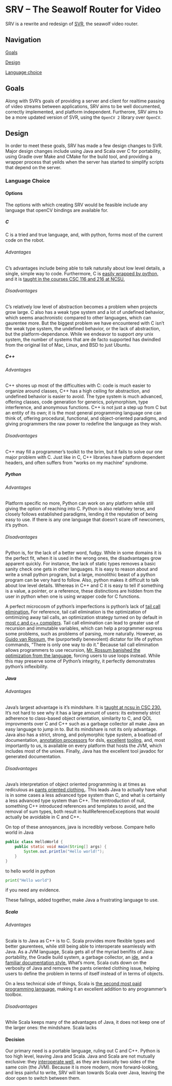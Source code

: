 # SRV – The Seawolf Router for Video

SRV is a rewrite and redesign of
[SVR](https://github.com/ncsurobotics/svr), the seawolf video router.

## Navigation

[Goals](#goals)

[Design](#design)

[Language choice](#language-choice)

## Goals

Along with SVR’s goals of providing a server and client for realtime
passing of video streams between applications, SRV aims to be well
documented, correctly implemented, and platform independent. Furtherore,
SRV aims to be a more updated version of SVR, using the `OpenCV 2`
library over `OpenCV`.

## Design

In order to meet these goals, SRV has made a few design changes to SVR.
Major design changes include using Java and Scala over C for
portability, using Gradle over Make and CMake for the build tool, and
providing a wrapper process that yeilds when the server has started to
simplify scripts that depend on the server.

### Language Choice

#### Options

The options with which creating SRV would be feasible include any
language that openCV bindings are available for.

##### C

C is a tried and true language, and, with python, forms most of the
current code on the robot.

###### Advantages

C’s advantages include being able to talk naturally about low level
details, a single, simple way to code. Furthermore, C is [easily wrapped
by python,](http://swig.org/) and it is [taught in the courses CSC 116
and 216 at NCSU.](https://www.acs.ncsu.edu/php/coursecat/directory.php)

###### Disadvantages

C’s relatively low level of abstraction becomes a problem when projects
grow large. C also has a weak type system and a lot of undefined
behavior, which seems anachronistic compared to other languages, which
can gaurentee more. But the biggest problem we have encountered with C
isn’t the weak type system, the undefined behavior, or the lack of
abstraction, but the platform-dependance. While we endeavor to support
*any* unix system, the number of systems that are de facto supported has
dwindled from the original list of Mac, Linux, and BSD to just Ubuntu.

##### C++

###### Advantages

C++ shores up most of the difficulties with C: code is much easier to
organize around classes, C++ has a high ceiling for abstraction, and
undefined behavior is easier to avoid. The type system is much advanced,
offering classes, code generation for generics, polymorphism, type
interference, and anonymous functions. C++ is not just a step up from C
but an entity of its own; it is the most general programming language
one can think of, offering procedural, functional, and object-oriented
paradigms, and giving programmers the raw power to redefine the language
as they wish.

###### Disadvantages

C++ may fill a programmer’s toolkit to the brim, but it fails to solve
our one major problem with C. Just like in C, C++ libraries have
platform dependent headers, and often suffers from “works on my machine”
syndrome.

##### Python

###### Advantages

Platform specific no more, Python can work on any platform while still
giving the option of reaching into C. Python is also relativley terse,
and closely follows established paradigms, lending it the reputation of
being easy to use. If there is any one language that doesn’t scare off
newcomers, it’s python.

###### Disadvantages

Python is, for the lack of a better word, fudgy. While in some domains
it is the perfect fit, when it is used in the wrong ones, the
disadvantages grow apparent quickly. For instance, the lack of static
types removes a basic sanity check one gets in other languages. It is
easy to reason about and write a small python program, but a large,
monolithic beast of a python program can be very hard to follow. Also,
python makes it difficult to talk about low level details. Whereas in
C++ and C it is easy to tell if something is a value, a pointer, or a
reference, these distinctions are hidden from the user in python when
one is using wrapper code for C functions.

A perfect microcosm of python’s imperfections is python’s lack of [tail
call elimination.](https://en.wikipedia.org/wiki/Tail_call) For
reference, tail call elimination is the optimization of omtimizing away
tail calls, an optimization strategy turned on by default in [most c and
c++
compilers](https://stackoverflow.com/questions/34125/which-if-any-c-compilers-do-tail-recursion-optimization).
Tail call elimination can lead to greater use of recursion and immutable
variables, which can help a programmer express some problems, such as
problems of parsing, more naturally. However, as [Guido van
Rossum](https://gvanrossum.github.io/), the (purportedly benevolent)
dictator for life of python commands, “There is only one way to do it.”
Because tail call elimination allows programmers to use recursion,
[Mr. Rossum banished the optimization from the
language](http://neopythonic.blogspot.com/2009/04/tail-recursion-elimination.html),
forcing users to use loops instead. While this may preserve some of
Python’s integrity, it perfectly demonstrates python’s inflexibility.

##### Java

###### Advantages

Java’s largest advantage is it’s mindshare. It is [taught at ncsu in
CSC 230.](https://www.acs.ncsu.edu/php/coursecat/directory.php) It’s not
hard to see why it has a large amount of users: its extremely strict
adherence to class-based object orientation, similarity to C, and QOL
improvments over C and C++ such as a garbage collector all make Java an
easy language to jump in to. But its mindshare is not its only
advantage. Java also has a strict, strong, and polymorphic type system,
a boatload of documentation, [annotation
processors](https://docs.oracle.com/javase/7/docs/api/javax/annotation/processing/Processor.html)
for dsls, [excellent](https://www.jetbrains.com/idea/)
[tooling](https://gradle.org/), and, most importantly to us, is
available on every platform that hosts the JVM, which includes most of
the unixes. Finally, Java has the excellent tool javadoc for generated
documentation.

###### Disadvantages

Java’s interpretation of object oriented programming is at times as
rediculous as [pants oriented
clothing.](https://steve-yegge.blogspot.com/2006/03/execution-in-kingdom-of-nouns.html).
This leads Java to actually have what is in some cases a less advanced
type system than C, and what is certainly a less advanced type system
than C++. The reintroduction of null, something C++ introduced
references and templates to avoid, and the removal of sum types, both
result in NullReferenceExceptions that would actually be avoidable in C
and C++.

On top of these annoyances, java is incredibly verbose. Compare hello
world in Java

``` java
public class HelloWorld { 
    public static void main(String[] args) {
        System.out.println("Hello world!");
    }
}
```

to hello world in python

``` python
print("Hello world")
```

if you need any evidence.

These failings, added together, make Java a frustrating language to use.

##### Scala

###### Advantages

Scala is to Java as C++ is to C. Scala provides more flexible types and
better gaurentees, while still being able to interoperate seamlessly
with Java. As a JVM language, Scala gets all of the myriad benifits of
Java: portability, the Gradle build system, a garbage collector, an
[ide](https://www.jetbrains.com/idea/), and a [familiar documentation
style.](https://docs.scala-lang.org/style/scaladoc.html) What’s more,
Scala cuts down on the verbosity of Java and removes the pants oriented
clothing issue, helping users to define the problem in terms of itself
instead of in terms of objects.

On a less technical side of things, Scala is [the second most paid
programming
language](https://insights.stackoverflow.com/survey/2017#technology-top-paying-technologies-by-region),
making it an excellent addition to any programmer’s toolbox.

###### Disadvantages

While Scala keeps many of the advantages of Java, it does not keep one
of the larger ones: the mindshare. Scala lacks

#### Decision

Our primary need is a portable language, ruling out C and C++. Python is
too high level, leaving Java and Scala. Java and Scala are not mutually
exclusive: they [interoperate
well](http://www.codecommit.com/blog/java/interop-between-java-and-scala),
as they are basically two sides of the same coin (the JVM). Because it
is more modern, more forward-looking, and less painful to write, SRV
will lean towards Scala over Java, leaving the door open to switch
between them.
